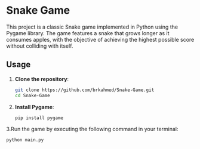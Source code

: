 # Snake Game

This project is a classic Snake game implemented in Python using the Pygame library. The game features a snake that grows longer as it consumes apples, with the objective of achieving the highest possible score without colliding with itself.

## Usage

1. **Clone the repository**:
    ```sh
    git clone https://github.com/brkahmed/Snake-Game.git
    cd Snake-Game
    ```

2. **Install Pygame**:
    ```sh
    pip install pygame
    ```

3.Run the game by executing the following command in your terminal:
  ```sh
  python main.py
  ```
